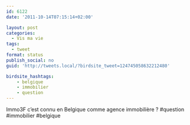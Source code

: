 ```yaml
---
id: 6122
date: '2011-10-14T07:15:14+02:00'

layout: post
categories:
  - Vis ma vie
tags:
  - tweet
format: status
publish_social: no
guid: 'http://tweets.local/?birdsite_tweet=124745058632212480'

birdsite_hashtags:
    - belgique
    - immobilier
    - question
---
```


Immo3F c’est connu en Belgique comme agence immobilière ? #question #immobilier #belgique